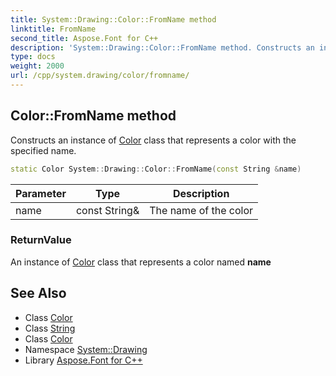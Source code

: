 ```yaml
---
title: System::Drawing::Color::FromName method
linktitle: FromName
second_title: Aspose.Font for C++
description: 'System::Drawing::Color::FromName method. Constructs an instance of Color class that represents a color with the specified name in C++.'
type: docs
weight: 2000
url: /cpp/system.drawing/color/fromname/
---
```

## Color::FromName method


Constructs an instance of [Color](../) class that represents a color with the specified name.

```cpp
static Color System::Drawing::Color::FromName(const String &name)
```


| Parameter | Type | Description |
| --- | --- | --- |
| name | const String\& | The name of the color |

### ReturnValue

An instance of [Color](../) class that represents a color named **name**

## See Also

* Class [Color](../)
* Class [String](../../../system/string/)
* Class [Color](../)
* Namespace [System::Drawing](../../)
* Library [Aspose.Font for C++](../../../)
